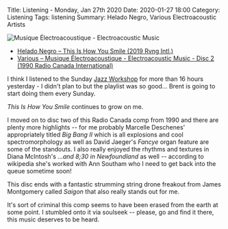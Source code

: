 Title: Listening - Monday, Jan 27th 2020
Date: 2020-01-27 18:00
Category: Listening
Tags: listening
Summary: Helado Negro, Various Electroacoustic Artists


![Musique Électroacoustique - Electroacoustic Music](/images/radiocanada.jpg)

- [Helado Negro – This Is How You Smile (2019 Rvng Intl.)](https://www.discogs.com/Helado-Negro-This-Is-How-You-Smile/master/1516974)
- [Various – Musique Électroacoustique - Electroacoustic Music - Disc 2 (1990 Radio Canada International)](https://www.discogs.com/Various-Musique-%C3%89lectroacoustique-Electroacoustic-Music/release/906249)


I think I listened to the Sunday [Jazz Workshop](http://sparetire.radio.af) for more than 16 hours yesterday - I didn't plan to but the playlist was so good... Brent is going to start doing them every Sunday.

_This Is How You Smile_ continues to grow on me.

I moved on to disc two of this Radio Canada comp from 1990 and there are plenty more highlights -- for me probably Marcelle Deschenes' appropriately titled _Big Bang II_ which is all explosions and cool 
spectromorphology as well as David Jaeger's _Fancye_ organ feature are some of the standouts. I also really enjoyed the rhythms and textures in Diana McIntosh's _...and 8;30 in Newfoundland_ as well -- according to 
wikipedia she's worked with Ann Southam who I need to get back into the queue sometime soon! 

This disc ends with a fantastic strumming string drone freakout from James Montgomery called _Saigon_ that also really stands out for me.

It's sort of criminal this comp seems to have been erased from the earth at some point. I stumbled onto it via soulseek -- please, go and find it there, this music deserves to be heard.


